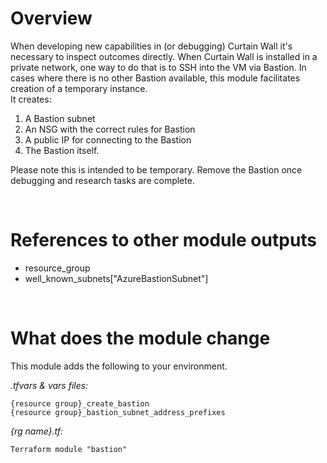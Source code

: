   # Overview

When developing new capabilities in (or debugging) Curtain Wall it's necessary to inspect outcomes directly. When Curtain Wall is installed in a private network, one way to do that is to SSH into the VM via Bastion. In cases where there is no other Bastion available, this module facilitates creation of a temporary instance.  
It creates:  
1. A Bastion subnet  
2. An NSG with the correct rules for Bastion  
3. A public IP for connecting to the Bastion  
4. The Bastion itself.  

Please note this is intended to be temporary. Remove the Bastion once debugging and research tasks are complete.

&nbsp;
# References to other module outputs

- resource_group
- well_known_subnets["AzureBastionSubnet"]

&nbsp;
# What does the module change

This module adds the following to your environment.

*.tfvars & vars files:*
```
{resource group}_create_bastion
{resource group}_bastion_subnet_address_prefixes
```
*{rg name}.tf:* 
```
Terraform module "bastion" 
```
